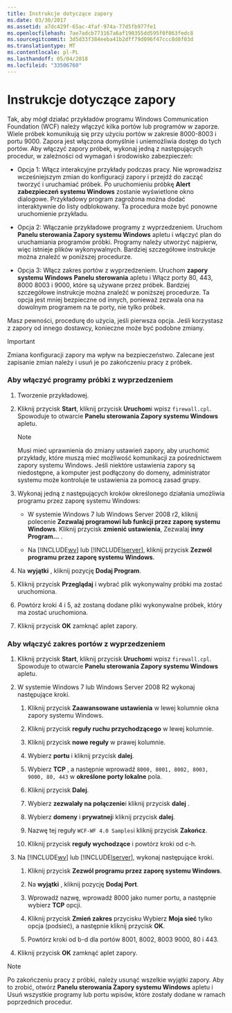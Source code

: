 ```yaml
---
title: Instrukcje dotyczące zapory
ms.date: 03/30/2017
ms.assetid: a7dc429f-65ac-4faf-974a-77d5fb977fe1
ms.openlocfilehash: 7ae7adcb773167a6af190355dd595f0f063fedc8
ms.sourcegitcommit: 3d5d33f384eeba41b2dff79d096f47ccc8d8f03d
ms.translationtype: MT
ms.contentlocale: pl-PL
ms.lasthandoff: 05/04/2018
ms.locfileid: "33506760"
---
```

# <a name="firewall-instructions"></a>Instrukcje dotyczące zapory
Tak, aby mógł działać przykładów programu Windows Communication Foundation (WCF) należy włączyć kilka portów lub programów w zaporze. Wiele próbek komunikują się przy użyciu portów w zakresie 8000-8003 i portu 9000. Zapora jest włączona domyślnie i uniemożliwia dostęp do tych portów. Aby włączyć zapory próbek, wykonaj jedną z następujących procedur, w zależności od wymagań i środowisko zabezpieczeń:  
  
-   Opcja 1: Włącz interakcyjne przykłady podczas pracy. Nie wprowadzisz wcześniejszym zmian do konfiguracji zapory i przejdź do zacząć tworzyć i uruchamiać próbek. Po uruchomieniu próbkę **Alert zabezpieczeń systemu Windows** zostanie wyświetlone okno dialogowe. Przykładowy program zagrożona można dodać interaktywnie do listy odblokowany. Ta procedura może być ponowne uruchomienie przykładu.  
  
-   Opcja 2: Włączanie przykładowe programy z wyprzedzeniem. Uruchom **Panelu sterowania Zapory systemu Windows** apletu i włączyć plan do uruchamiania programów próbki. Programy należy utworzyć najpierw, więc istnieje plików wykonywalnych. Bardziej szczegółowe instrukcje można znaleźć w poniższej procedurze.  
  
-   Opcja 3: Włącz zakres portów z wyprzedzeniem. Uruchom **zapory systemu Windows** **Panelu sterowania** apletu i Włącz porty 80, 443, 8000 8003 i 9000, które są używane przez próbek. Bardziej szczegółowe instrukcje można znaleźć w poniższej procedurze. Ta opcja jest mniej bezpieczne od innych, ponieważ zezwala ona na dowolnym programem na te porty, nie tylko próbek.  
  
 Masz pewności, procedurę do użycia, jeśli pierwsza opcja. Jeśli korzystasz z zapory od innego dostawcy, konieczne może być podobne zmiany.  
  
> [!IMPORTANT]
>  Zmiana konfiguracji zapory ma wpływ na bezpieczeństwo. Zalecane jest zapisanie zmian należy i usuń je po zakończeniu pracy z próbek.  
  
### <a name="to-enable-samples-programs-in-advance"></a>Aby włączyć programy próbki z wyprzedzeniem  
  
1.  Tworzenie przykładowej.  
  
2.  Kliknij przycisk **Start**, kliknij przycisk **Uruchom**i wpisz `firewall.cpl`. Spowoduje to otwarcie **Panelu sterowania Zapory systemu Windows** apletu.  
  
    > [!NOTE]
    >  Musi mieć uprawnienia do zmiany ustawień zapory, aby uruchomić przykłady, które muszą mieć możliwość komunikacji za pośrednictwem zapory systemu Windows. Jeśli niektóre ustawienia zapory są niedostępne, a komputer jest podłączony do domeny, administrator systemu może kontroluje te ustawienia za pomocą zasad grupy.  
  
3.  Wykonaj jedną z następujących kroków określonego działania umożliwia programu przez zaporę systemu Windows:  
  
    -   W systemie Windows 7 lub Windows Server 2008 r2, kliknij polecenie **Zezwalaj programowi lub funkcji przez zaporę systemu Windows**. Kliknij przycisk **zmienić ustawienia**, Zezwalaj **inny Program...** .  
  
    -   Na [!INCLUDE[wv](../../../../includes/wv-md.md)] lub [!INCLUDE[lserver](../../../../includes/lserver-md.md)], kliknij przycisk **Zezwól programu przez zaporę systemu Windows**.  
  
4.  Na **wyjątki** , kliknij pozycję **Dodaj Program**.  
  
5.  Kliknij przycisk **Przeglądaj** i wybrać plik wykonywalny próbki ma zostać uruchomiona.  
  
6.  Powtórz kroki 4 i 5, aż zostaną dodane pliki wykonywalne próbek, który ma zostać uruchomiona.  
  
7.  Kliknij przycisk **OK** zamknąć aplet zapory.  
  
### <a name="to-enable-a-port-range-in-advance"></a>Aby włączyć zakres portów z wyprzedzeniem  
  
1.  Kliknij przycisk **Start**, kliknij przycisk **Uruchom**i wpisz `firewall.cpl`. Spowoduje to otwarcie **Panelu sterowania Zapory systemu Windows** apletu.  
  
2.  W systemie Windows 7 lub Windows Server 2008 R2 wykonaj następujące kroki.  
  
    1.  Kliknij przycisk **Zaawansowane ustawienia** w lewej kolumnie okna zapory systemu Windows.  
  
    2.  Kliknij przycisk **reguły ruchu przychodzącego** w lewej kolumnie.  
  
    3.  Kliknij przycisk **nowe reguły** w prawej kolumnie.  
  
    4.  Wybierz **portu** i kliknij przycisk **dalej**.  
  
    5.  Wybierz **TCP** , a następnie wprowadź `8000, 8001, 8002, 8003, 9000, 80, 443` w **określone porty lokalne** pola.  
  
    6.  Kliknij przycisk **Dalej**.  
  
    7.  Wybierz **zezwalały na połączenie**i kliknij przycisk **dalej** .  
  
    8.  Wybierz **domeny** i **prywatnej**i kliknij przycisk **dalej**.  
  
    9. Nazwę tej reguły `WCF-WF 4.0 Samples`i kliknij przycisk **Zakończ**.  
  
    10. Kliknij przycisk **reguły wychodzące** i powtórz kroki od c-h.  
  
3.  Na [!INCLUDE[wv](../../../../includes/wv-md.md)] lub [!INCLUDE[lserver](../../../../includes/lserver-md.md)], wykonaj następujące kroki.  
  
    1.  Kliknij przycisk **Zezwól programu przez zaporę systemu Windows**.  
  
    2.  Na **wyjątki** , kliknij pozycję **Dodaj Port**.  
  
    3.  Wprowadź nazwę, wprowadź 8000 jako numer portu, a następnie wybierz **TCP** opcji.  
  
    4.  Kliknij przycisk **Zmień zakres** przycisku Wybierz **Moja sieć** tylko opcja (podsieć), a następnie kliknij przycisk **OK**.  
  
    5.  Powtórz kroki od b-d dla portów 8001, 8002, 8003 9000, 80 i 443.  
  
4.  Kliknij przycisk **OK** zamknąć aplet zapory.  
  
> [!NOTE]
>  Po zakończeniu pracy z próbki, należy usunąć wszelkie wyjątki zapory. Aby to zrobić, otwórz **Panelu sterowania Zapory systemu Windows** apletu i Usuń wszystkie programy lub portu wpisów, które zostały dodane w ramach poprzednich procedur.
